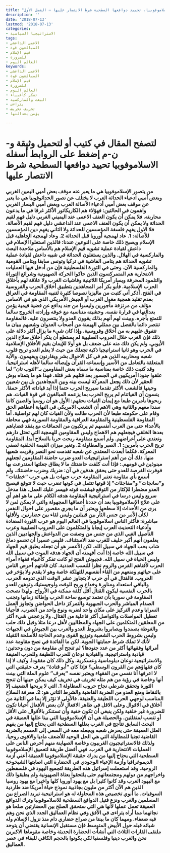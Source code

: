 ```yaml
---
title: "الاسلاموفوبيا، تحييد دوافعها السطحية شرط الانتصار عليها – الفصل الأول"
description: ''
date: '2018-07-13'
lastmod: '2018-07-13'
categories:
- الاستراتيجيا السياسية
tags:
- الاعمى الداعشي
- المبالغون قوة
- قيم الإسلام
- للضرورة
- العالم اليوم
keywords:
- الاعمى الداعشي
- المبالغون قوة
- قيم الإسلام
- للضرورة
- العالم اليوم
- تفكر كأغبياء
- البعث والماركسية
- يتراءى
- تخريف تخريف
- يؤمن بعدالتها

---
```

# **لتصفح المقال في كتيب أو لتحميل وثيقة و-ن-م إضغط على الروابط أسفله** **الاسلاموفوبيا تحييد دوافعها السطحية شرط الانتصار عليها**

### من يتصور الإسلاموفوبيا هي ما يعبر عنه موقف بعض أميي اليمين الغربي وبعض أميي ادعياء الحداثة العرب لا يختلف عن تصور الحداثوفوبيا هي ما يعبر عن موقف بعض أميي أدعياء الأصالة العرب وبعض أميي اليسار الغربي واهمون في الحالتين: فهؤلاء هم الكاريكاتور الأكثر غرقا في ما يدعون محاربته. فلا يمكن أن يكون العنف الاعمى عند اليميني الغربي دليل فهم لقيم الحداثة ولا يمكن أن يكون العنف الاعمى عند الداعشي دليل فهم لقيم الأصالة. فلا الاول يفهم فلسفة المؤسسين للحداثة ولا الثاني يفهم دين المؤسسين للأصالة: 1. عاد لهمجية أوروبا قبل الحداثة 2. وعاد لهمجية الجاهلية قبل الإسلام ويصبح ذلك خاصة على النوعين عندنا: فالذين استغلوا اٌلإسلام في داعش لقيادة عملية تشويه قيم الإسلام هم بالأساس ملاحدة البعث والماركسية في الهلال. والذين يستغلون الحداثة في شبيه داعش لقيادة عملية تشويه الحداثة هم يتامى الفاشية في تركيا وتونس سابقا ويتامى القومية والماركسية الآن. وحتى في الثورة الفلسطينية فإن من أدخل فيها العمليات الانتحارية هم المتمركسون الذين حاكوا الحركة الصهيونية وشرائع التوراة والتلمود المحرفة ويسار أمريكا اللاتينية وفاشيات الغرب ولا علاقة لهم بأخلاق الحرب الإسلامية. فأبو بكر أمر المجاهدين بتطبيق أخلاق الحرب والفروسية في الفتح. أذكر أني كتبت من ماليزيا نصوصا كثيرة لتنبيه المقاومة في العراق بعدم تقليد همجية مغول الغرب أو الجيش الأمريكي الذي هو في الاساس مؤلف من مرتزقة مأجورين وليسوا من جند يدافع عن قضية قيمية يؤمن بعدالتها في قرارة نفسه. وحشيته متناسبة مع خوفه وإرادته الخروج سالما للتمتع بأجره. وبينت لهم أنهم بذلك يقوون العدو ولا ينتصرون عليه. فالمقاومة تنتصر دائما بالفصل بين ممثلي الهيمنة من أصحاب العدوان وشعبهم ببيان ما تتفوق عليهم به من أخلاق وفروسية. وإذا كان شيء ما يزال أكثر دلالة على ذلك فإن الغرب خلال الحروب الصليبية لم يستطع أن ينكر أخلاق صلاح الدين الأيوبي. ولم يكن ذلك منه على ضعف بل هو أولا للإيمان بقيم الأخلاق الإسلامية في الحرب وهو ثانيا استراتيجيا ذكية تجعلك من حيث لا يعلم العدو تربح قلوب شعبه ومحاربيه الذين هم في كل الاحوال بشر ويقارنون ويفهمون. والآية المتعلقة بالتعامل من الأسير وإسماعه القرآن وإيصاله سالما لأهله استراتيجيا. وقد كتبت ذلك خاصة بمناسبة ما سماه بعض المقاومين بـ”التوب تان” لما علقوا جنودا أمريكيين في الجسور بعد قتلهم شر قتلة. فهذا هو ما يتمناه بوش الحقير لأن ذلك يجعل المعركة ليست بينه وبين المجاهدين بل بين شعبين وحينها فالشعب الأكثر تقدما سيربح الحرب حتما إذا أيد قياداته الأكثر حمقا. ينسون أن الفياتنام لم يربح الحرب بما يزعمه المبالغون في قوة الفيات. هم ربحوها بأمرين طبعا مع إيمان الفيات بحقهم: الأول هو أن روسيا والصين كانتا سندا معهم والثانية وهي الاهم أن الشعب الامريكي في النهاية أعطاهم الحق وقام على حكومته طبعا لأن الحرب طالت ولأن الفيات كان لهم تواصلية. أما المقاومة الفلسطينية والمقاومة العراقية والمقاومة السورية فهي محاطة بالأعداء حتى من العرب أنفسهم ثم يرتكبون من الحماقات مع يفقد قضاياهم بعدها الخلقي فيجعلهم هم الاهماج وليس المقاومين للهمجية التي تحتل دارهم وتعتدي على أعراضهم. ولم أسمع بمقاومة ربحت حربا بالسلاح أبدا. المقاومة تربح الحرب بأمرين: 1. الصبر والمطاولة 2. وتغير ميزان القيمة الخلقية لصفي المعركة. فكلما أبعدت المعتدي عن شعبه تقدمت نحو النصر وقربت شعبها منها. ذلك أن من أهم استراتيجيات العدو ضرب حاضنة المقاومين لجعلهم مبنوذين في قومهم.: فإذا أنت كلفت حاضنتك ما لا يطاق جعلتها استدرعت بها فوفرت الفرصة للعدو حتى يحقق هدفين في آن: ضربك وضرب حاضنتك. ولم أسمع بأي مقاومة تعتبر المقاومة حرب جبهات بل هي حرب “خطفات” و”سانجات” و”مفاجئات” إذ قوتها تتثمل في كونها تضرب حيث لا تتوقع فيصبح العدو مضطرا للإكثار من التوقع فيشتت قوته فييسر عليك العمل. هذا مدخل سريع وليس درسا في استراتيجية المقاومة هدفه الكلام على ما هو اهم أي على علاج الإسلاموفوبيا بعد أن حددنا أعماقها المجهولة والتي لا يمكن لمن لا يرى من الأحداث إلا سطحها ويعتبر أن ما يجري مقصور على احوال النفس لكأن الأمر من جنس الثأر بين قبيلتين وليس لقاء بين حضارتين. ولأقلها مباشرة: فأكثر الناس اسلاموفوبيا في العالم اليوم هو عرب الثورة المضادة وأدعياء التحديث العرب إيجابا والمتكلمون على الحروب الصليبية وعرب التأصيل الغبي الذي من جنس من وصفت من الدواعش والجهاديين الذين يعلمون أنهم أكبر حليف للغرب ضد الاستئناف. فليس عسيرا أن تحسو دماغ شاب بحب الجهاد في سبيل الله. لكن الأعسر هو أن تجعله يطبق قيم الجهاد في سبيل الله خاصة إذا أنت أفهمته أن الجهاد هدفه الموت في سبيل الله وليس الحياة في سبيل الله. فجيوش الفتح لو كانت تفكر كأغبياء فقهاء أمراء الحرب لأفناهم الفرس والروم نظرا للنسب العددية. كان قادتهم أحرص الناس على حياتهم ومنعهم من القاء أنفسهم للتهلكة خاصة وهو لا يقدم ولا يؤخر في الحروب. فالقتال في أي حرب لا يتجاوز عشر الوقت الذي تدومه الحرب. والباقي استعداد ومناورة وخداع وربح للوقت ولوجيستيك وتوهين للعدو بالحرب النفسية ليكون القتال أقل كلفة ممكنة في الأرواح. ولهذا نصحت المقاومة في سوريا بأن تعتمد توسيع ساحة الحرب وإطالة زمانها وتجنب الصدام المباشر والحرب الجبهوية والتمركز داخل الحواضن وتجاوز العمل السرايا وعدم التركيز على مكان واحد لضربه ونوع واحد من الضرب. فأحيانا تعطيل المواصلات والتواصل أكثر فاعلية من القتال. ولا يزعجني شيء أكثر من المعلقين المتكلمين على الجهاد والمطالبين لأهل درعا مثلا وقبل ذلك حلب والغوطة يصمدوا ويصابروا بشروط العدو والعرب بين الجيوش في الجبهات وليس بشروط الحرب الشعبية وتوزيع القوى وعدم الحاجة للأسلحة الثقيلة لأنك لا تملك شرط حمايتها الجوية. لكن ما الفائدة في نصح مقاومة عدد أمرائها وفقهائها أكثر من عدد جنودها؟ لم تنجح أي مقاومة من دون وحدتين: قيادية واستراتيجية. والقيادية نوعان للحرب اللطيفة وللحرب العنيفة والاستراتيجية نوعان دبلوماسية وعسكرية. وكل ذلك كان مفقودا. وكيف لا إذا كان فقهاؤهم من القرون الوسطي؟ فإذا كان “أبو قتادة” يعرف حقيقتي التي لا اعرفها أنا نفسي من الفقهاء ويعتبر نفسه “يعرف” علوم الملة التي بينت أنها وخاصة في رؤية من هم مثله تخريف في تخريف كيف يمكن حينها أن تنجح الثورة وتحقق شرطي نجاح حروب المطاولة 1. التي لا يربحها الضعيف إلا بالنقاط ومنع العدو من الضربة القاضية والشرط الثاني هو: 2. معرفة السلاح المناسب لوجهي الحرب اللطيفة والعنيفة. فالأولى لا تؤثر إلا بما في الثانية من أخلاق في الاقوال وعلى الاقل في ظاهر الافعال لأن بعض الأفعال أحيانا تكون للضرورة غير خلقية ولكن ينبغي أن تكون خفية وأن تستنكر بالأقوال على الأقل أو تنسب لمنفلتين. والحصيلة هي أن الإسلاموفوبيا التي بينا عللها العميقة في البحث السابق تتأجج في الغرب بعللها السطحية التي يحتاج إليها من يفهم العلل العميقة حتى يحرض شعبه ويجعله معه في السعي إلى الحسم بالضربة القاضية تجنبا للمطاولة التي هي الحل الوحيد للأضعف ماديا والاقوى روحيا. ولذلك فالاستراتيجيون الغربيون وخاصة الصهاينة منهم أحرص الناس على العمليات الانتحارية في الغرب. فهي أفضل طريقة لتعميق الإسلاموفوبيا السطحية التي يحتاج إليها من يدرك حقيقة الإسلاموفوبيا العميقة أعني أزمة الديموغرافيا وأزمة الإعياء الوجودي في الحضارة التي اصابتها الشيخوخة الروحية. وقد استعملت إسرائيل هذه الطريقة لتجميع اليهود في فلسفطين واخراجهم من دولهم ومجتمعاتهم حتى يلتحقوا بعتاة الصهيونية ولم يطبقوا ذلك مع اليهود العرب وقد كانوا كثيرا بل مع يهود أوروبا كلها واخيرا مع يهود روسيا الذين هم الآن أكثر من مليون بجاذبية نموذج حياة أمريكا ضد طاردية السوفيات. ما أنوي تخصيص هذه المحاولة له هو استراتيجية تبريد الصراع بين المسلمين والغرب ونزع فتيل الدوافع السطحية للاسلاموفوبيا وترك الدوافع العميقة تعمل عملها لأنها هي التي ستحقق الصلح بين الحضارتين صلحا هو نجاتهما مما أراه يتراءى في الأفق وفي نظام العماليق الجدد الذي نحن وهم فيه ضعفاء. ومهما كان ما بيننا من صراع حضاري دام منذ نزول الإسلام وله شبائه قبله حول الأبيض المتوسط فإن مستقبل الإنسانية يقتضي أن يتوحد ملتقى القارات الثلاث التي أنشأت الحضارة الحديثة وخاصة مقوماها الاكبرين نحن والغرب دينيا وفلسفيا لكي يكونوا بالحجم الكافي للبقاء في عصر العماليق.

###
